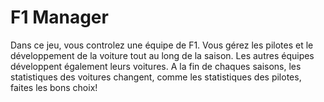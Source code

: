 # F1 Manager 
Dans ce jeu, vous controlez une équipe de F1. Vous gérez les pilotes et le développement de la voiture tout au long de la saison. Les autres équipes développent également leurs voitures. A la fin de chaques saisons, les statistiques des voitures changent, comme les statistiques des pilotes, faites les bons choix!